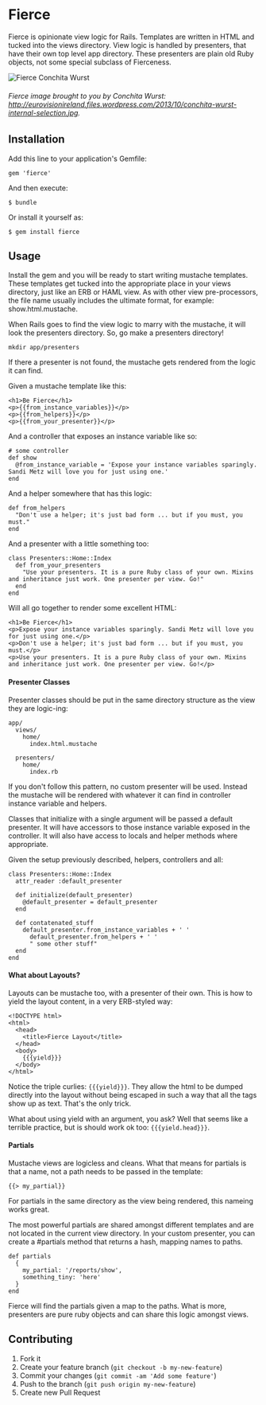 # Fierce

Fierce is opinionate view logic for Rails. Templates are written in HTML and tucked into the views directory. View logic is handled by presenters, that have their own top level app directory. These presenters are plain old Ruby objects, not some special subclass of Fierceness. 

![Fierce Conchita Wurst](http://eurovisionireland.files.wordpress.com/2013/10/conchita-wurst-internal-selection.jpg)
###### Fierce image brought to you by Conchita Wurst: http://eurovisionireland.files.wordpress.com/2013/10/conchita-wurst-internal-selection.jpg.

## Installation

Add this line to your application's Gemfile:

    gem 'fierce'

And then execute:

    $ bundle

Or install it yourself as:

    $ gem install fierce

## Usage

Install the gem and you will be ready to start writing mustache templates. These templates get tucked into the appropriate place in your views directory, just like an ERB or HAML view. As with other view pre-processors, the file name usually includes the ultimate format, for example: show.html.mustache. 

When Rails goes to find the view logic to marry with the mustache, it will look the presenters directory. So, go make a presenters directory! 

  `mkdir app/presenters`

If there a presenter is not found, the mustache gets rendered from the logic it can find. 

Given a mustache template like this:

    <h1>Be Fierce</h1>
    <p>{{from_instance_variables}}</p>
    <p>{{from_helpers}}</p>
    <p>{{from_your_presenter}}</p>

And a controller that exposes an instance variable like so:

    # some controller 
    def show
      @from_instance_variable = 'Expose your instance variables sparingly. Sandi Metz will love you for just using one.'
    end

And a helper somewhere that has this logic:

    def from_helpers
      "Don't use a helper; it's just bad form ... but if you must, you must."
    end

And a presenter with a little something too:

    class Presenters::Home::Index
      def from_your_presenters
        "Use your presenters. It is a pure Ruby class of your own. Mixins and inheritance just work. One presenter per view. Go!"
      end
    end

Will all go together to render some excellent HTML:

    <h1>Be Fierce</h1>
    <p>Expose your instance variables sparingly. Sandi Metz will love you for just using one.</p>
    <p>Don't use a helper; it's just bad form ... but if you must, you must.</p>
    <p>Use your presenters. It is a pure Ruby class of your own. Mixins and inheritance just work. One presenter per view. Go!</p>

#### Presenter Classes

Presenter classes should be put in the same directory structure as the view they are logic-ing:

    app/
      views/
        home/
          index.html.mustache

      presenters/
        home/
          index.rb

If you don't follow this pattern, no custom presenter will be used. Instead the mustache will be rendered with whatever it can find in controller instance variable and helpers.

Classes that initialize with a single argument will be passed a default presenter. It will have accessors to those instance variable exposed in the controller. It will also have access to locals and helper methods where appropriate.

Given the setup previously described, helpers, controllers and all:

    class Presenters::Home::Index
      attr_reader :default_presenter

      def initialize(default_presenter)
        @default_presenter = default_presenter
      end

      def contatenated_stuff
        default_presenter.from_instance_variables + ' '
          default_presenter.from_helpers + ' '
          " some other stuff"
      end
    end 

#### What about Layouts?

Layouts can be mustache too, with a presenter of their own. This is how to yield the layout content, in a very ERB-styled way:

    <!DOCTYPE html>
    <html>
      <head>
        <title>Fierce Layout</title>
      </head>
      <body>
        {{{yield}}}
      </body>
    </html>

Notice the triple curlies: `{{{yield}}}`. They allow the html to be dumped directly into the layout without being escaped in such a way that all the tags show up as text. That's the only trick.

What about using yield with an argument, you ask? Well that seems like a terrible practice, but is should work ok too: `{{{yield.head}}}`.

#### Partials

Mustache views are logicless and cleans. What that means for partials is that a name, not a path needs to be passed in the template:

    {{> my_partial}}

For partials in the same directory as the view being rendered, this nameing works great.

The most powerful partials are shared amongst different templates and are not located in the current view directory. In your custom presenter, you can create a #partials method that returns a hash, mapping names to paths.

    def partials
      {
        my_partial: '/reports/show',
        something_tiny: 'here'
      }
    end 

Fierce will find the partials given a map to the paths. What is more, presenters are pure ruby objects and can share this logic amongst views.


## Contributing

1. Fork it
2. Create your feature branch (`git checkout -b my-new-feature`)
3. Commit your changes (`git commit -am 'Add some feature'`)
4. Push to the branch (`git push origin my-new-feature`)
5. Create new Pull Request
